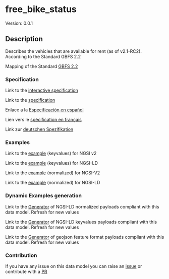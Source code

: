 # free_bike_status
Version: 0.0.1

## Description 

Describes the vehicles that are available for rent (as of v2.1-RC2). According to the Standard GBFS 2.2

Mapping of the Standard [GBFS 2.2](https://github.com/NABSA/gbfs/blob/v2.2/gbfs.md)
### Specification

Link to the [interactive specification](https://swagger.lab.fiware.org/?url=https://github.com/smart-data-models/dataModel.GBFS/blob/master/free_bike_status/swagger.yaml)

Link to the [specification](https://github.com/smart-data-models/dataModel.GBFS/blob/master/free_bike_status/doc/spec.md)

Enlace a la [Especificación en español](https://github.com/smart-data-models/dataModel.GBFS/blob/master/free_bike_status/doc/spec_ES.md)

Lien vers le [spécification en français](https://github.com/smart-data-models/dataModel.GBFS/blob/master/free_bike_status/doc/spec_FR.md)

Link zur [deutschen Spezifikation](https://github.com/smart-data-models/dataModel.GBFS/blob/master/free_bike_status/doc/spec_DE.md)
### Examples

Link to the [example](https://github.com/smart-data-models/dataModel.GBFS/blob/master/free_bike_status/examples/example.json) (keyvalues) for NGSI v2

Link to the [example](https://github.com/smart-data-models/dataModel.GBFS/blob/master/free_bike_status/examples/example.jsonld) (keyvalues) for NGSI-LD

Link to the [example](https://github.com/smart-data-models/dataModel.GBFS/blob/master/free_bike_status/examples/example-normalized.json) (normalized) for NGSI-V2

Link to the [example](https://github.com/smart-data-models/dataModel.GBFS/blob/master/free_bike_status/examples/example-normalized.jsonld) (normalized) for NGSI-LD
### Dynamic Examples generation

Link to the [Generator](https://smartdatamodels.org/extra/ngsi-ld_generator.php?schemaUrl=https://raw.githubusercontent.com/smart-data-models/dataModel.GBFS/master/free_bike_status/schema.json&email=info@smartdatamodels.org) of NGSI-LD normalized payloads compliant with this data model. Refresh for new values

Link to the [Generator](https://smartdatamodels.org/extra/ngsi-ld_generator_keyvalues.php?schemaUrl=https://raw.githubusercontent.com/smart-data-models/dataModel.GBFS/master/free_bike_status/schema.json&email=info@smartdatamodels.org) of NGSI-LD keyvalues payloads compliant with this data model. Refresh for new values

Link to the [Generator](https://smartdatamodels.org/extra/geojson_features_generator_v1.0.php?schemaUrl=https://raw.githubusercontent.com/smart-data-models/dataModel.GBFS/master/free_bike_status/schema.json&email=info@smartdatamodels.org) of geojson feature format payloads compliant with this data model. Refresh for new values
### Contribution

 If you have any issue on this data model you can raise an [issue](https://github.com/smart-data-models/dataModel.GBFS/issues)  or contribute with a [PR](https://github.com/smart-data-models/dataModel.GBFS/pulls)